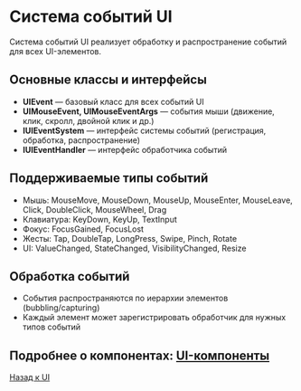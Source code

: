 # Система событий UI

Система событий UI реализует обработку и распространение событий для всех UI-элементов.

## Основные классы и интерфейсы
- **UIEvent** — базовый класс для всех событий UI
- **UIMouseEvent, UIMouseEventArgs** — события мыши (движение, клик, скролл, двойной клик и др.)
- **IUIEventSystem** — интерфейс системы событий (регистрация, обработка, распространение)
- **IUIEventHandler** — интерфейс обработчика событий

## Поддерживаемые типы событий
- Мышь: MouseMove, MouseDown, MouseUp, MouseEnter, MouseLeave, Click, DoubleClick, MouseWheel, Drag
- Клавиатура: KeyDown, KeyUp, TextInput
- Фокус: FocusGained, FocusLost
- Жесты: Tap, DoubleTap, LongPress, Swipe, Pinch, Rotate
- UI: ValueChanged, StateChanged, VisibilityChanged, Resize

## Обработка событий
- События распространяются по иерархии элементов (bubbling/capturing)
- Каждый элемент может зарегистрировать обработчик для нужных типов событий

## Подробнее о компонентах: [UI-компоненты](ui_components.md)

[Назад к UI](ui.md) 